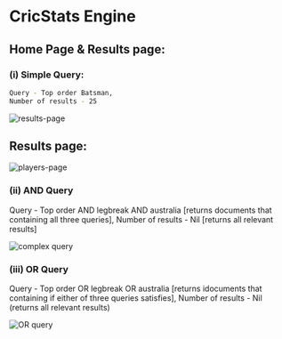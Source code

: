 # CricStats Engine



## Home Page & Results page:

### (i) Simple Query:

```bash
Query - Top order Batsman, 
Number of results - 25
```

![results-page](https://user-images.githubusercontent.com/43880647/114308788-9e1ef180-9b02-11eb-9346-e4c708bdeae9.gif)

## Results page:

![players-page](https://user-images.githubusercontent.com/43880647/114309581-403fd900-9b05-11eb-93c2-a9354c7c493b.gif)


### (ii) AND Query

Query - Top order AND legbreak AND australia [returns documents that containing all three queries],
Number of results - Nil [returns all relevant results]


![complex query](https://user-images.githubusercontent.com/43880647/114309817-35397880-9b06-11eb-93e4-9aa9be350022.gif)

### (iii) OR Query

Query - Top order OR legbreak OR australia [returns idocuments that containing if either of three queries satisfies], 
Number of results - Nil (returns all relevant results)


![OR query](https://user-images.githubusercontent.com/43880647/114310175-8f870900-9b07-11eb-9f06-8c4949c09763.gif)
